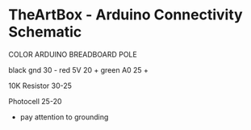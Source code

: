 TheArtBox - Arduino Connectivity Schematic
==========================================


COLOR		ARDUINO		BREADBOARD	POLE
				
black		gnd		30		-
red		5V		20		+
green		A0		25		+

10K Resistor			30-25

Photocell			25-20

- pay attention to grounding
